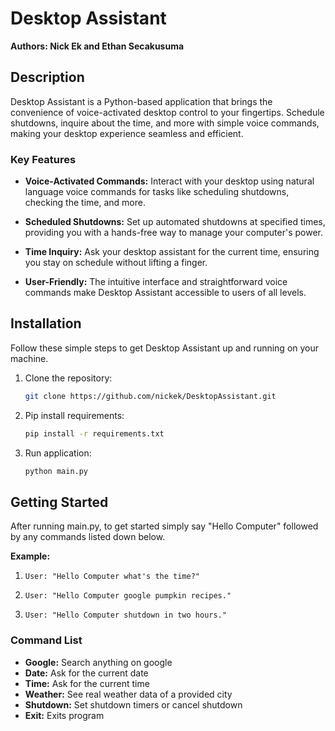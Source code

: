 # Desktop Assistant

**Authors: Nick Ek and Ethan Secakusuma**

## Description

Desktop Assistant is a Python-based application that brings the convenience of voice-activated desktop control to your fingertips. Schedule shutdowns, inquire about the time, and more with simple voice commands, making your desktop experience seamless and efficient.

### Key Features

- **Voice-Activated Commands:** Interact with your desktop using natural language voice commands for tasks like scheduling shutdowns, checking the time, and more.

- **Scheduled Shutdowns:** Set up automated shutdowns at specified times, providing you with a hands-free way to manage your computer's power.

- **Time Inquiry:** Ask your desktop assistant for the current time, ensuring you stay on schedule without lifting a finger.

- **User-Friendly:** The intuitive interface and straightforward voice commands make Desktop Assistant accessible to users of all levels.

## Installation

Follow these simple steps to get Desktop Assistant up and running on your machine.

1. Clone the repository:
   ```bash
   git clone https://github.com/nickek/DesktopAssistant.git

2. Pip install requirements:
   ```bash
   pip install -r requirements.txt

3. Run application:
    ```bash
    python main.py

## Getting Started

After running main.py, to get started simply say "Hello Computer" followed by any commands listed down below.

**Example:**

   1.
      ```
      User: "Hello Computer what's the time?"
      
   2.
      ```
      User: "Hello Computer google pumpkin recipes."

   3.
      ```
      User: "Hello Computer shutdown in two hours." 

### Command List

- **Google:** Search anything on google
- **Date:** Ask for the current date
- **Time:** Ask for the current time
- **Weather:** See real weather data of a provided city
- **Shutdown:** Set shutdown timers or cancel shutdown
- **Exit:** Exits program
